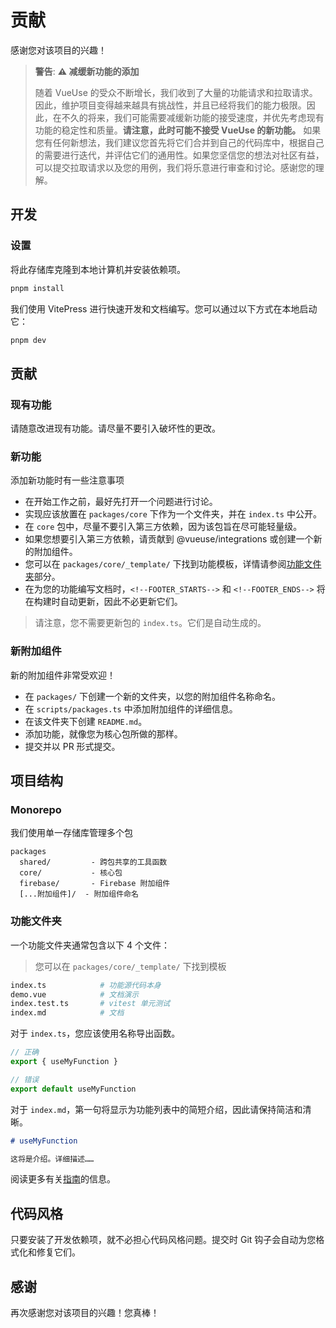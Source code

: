 # 贡献

感谢您对该项目的兴趣！

> **警告**: **⚠️ 减缓新功能的添加**
>
> 随着 VueUse 的受众不断增长，我们收到了大量的功能请求和拉取请求。因此，维护项目变得越来越具有挑战性，并且已经将我们的能力极限。因此，在不久的将来，我们可能需要减缓新功能的接受速度，并优先考虑现有功能的稳定性和质量。**请注意，此时可能不接受 VueUse 的新功能。** 如果您有任何新想法，我们建议您首先将它们合并到自己的代码库中，根据自己的需要进行迭代，并评估它们的通用性。如果您坚信您的想法对社区有益，可以提交拉取请求以及您的用例，我们将乐意进行审查和讨论。感谢您的理解。

## 开发

### 设置

将此存储库克隆到本地计算机并安装依赖项。

```bash
pnpm install
```

我们使用 VitePress 进行快速开发和文档编写。您可以通过以下方式在本地启动它：

```bash
pnpm dev
```

## 贡献

### 现有功能

请随意改进现有功能。请尽量不要引入破坏性的更改。

### 新功能

添加新功能时有一些注意事项

- 在开始工作之前，最好先打开一个问题进行讨论。
- 实现应该放置在 `packages/core` 下作为一个文件夹，并在 `index.ts` 中公开。
- 在 `core` 包中，尽量不要引入第三方依赖，因为该包旨在尽可能轻量级。
- 如果您想要引入第三方依赖，请贡献到 @vueuse/integrations 或创建一个新的附加组件。
- 您可以在 `packages/core/_template/` 下找到功能模板，详情请参阅[功能文件夹](#功能文件夹)部分。
- 在为您的功能编写文档时，`<!--FOOTER_STARTS-->` 和 `<!--FOOTER_ENDS-->` 将在构建时自动更新，因此不必更新它们。

> 请注意，您不需要更新包的 `index.ts`。它们是自动生成的。

### 新附加组件

新的附加组件非常受欢迎！

- 在 `packages/` 下创建一个新的文件夹，以您的附加组件名称命名。
- 在 `scripts/packages.ts` 中添加附加组件的详细信息。
- 在该文件夹下创建 `README.md`。
- 添加功能，就像您为核心包所做的那样。
- 提交并以 PR 形式提交。

## 项目结构

### Monorepo

我们使用单一存储库管理多个包

```
packages
  shared/         - 跨包共享的工具函数
  core/           - 核心包
  firebase/       - Firebase 附加组件
  [...附加组件]/  - 附加组件命名
```

### 功能文件夹

一个功能文件夹通常包含以下 4 个文件：

> 您可以在 `packages/core/_template/` 下找到模板

```bash
index.ts            # 功能源代码本身
demo.vue            # 文档演示
index.test.ts       # vitest 单元测试
index.md            # 文档
```

对于 `index.ts`，您应该使用名称导出函数。

```ts
// 正确
export { useMyFunction }

// 错误
export default useMyFunction
```

对于 `index.md`，第一句将显示为功能列表中的简短介绍，因此请保持简洁和清晰。

```markdown
# useMyFunction

这将是介绍。详细描述……
```

阅读更多有关[指南](https://vueuse.org/guidelines)的信息。

## 代码风格

只要安装了开发依赖项，就不必担心代码风格问题。提交时 Git 钩子会自动为您格式化和修复它们。

## 感谢

再次感谢您对该项目的兴趣！您真棒！
